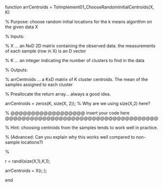 function arrCentroids = ToImplement01_ChooseRandomInitialCentroids(X, K)

% Purpose: choose random initial locations for the k means algorithm on the given data X

% Inputs:

% X ... an NxD 2D matrix containing the observed data. the measurements of each sample (row in X) is an D vector

% K ... an integer indicating the number of clusters to find in the data

% Outputs:

% arrCentroids ... a KxD matrix of K cluster centroids. The mean of the samples assigned to each cluster

% Preallocate the return array... always a good idea.

arrCentroids = zeros(K, size(X, 2)); % Why are we using size(X,2) here?

% @@@@@@@@@@@@@@@@@@ insert your code here @@@@@@@@@@@@@@@@@@@@@@@@@@@@@@@@@@@@@

% Hint: choosing centroids from the samples tends to work well in practice.

% (Advanced: Can you explain why this works well compared to non-sample locations?)

%

r = randi(size(X,1),K,1);

arrCentroids = X(r,:);

end